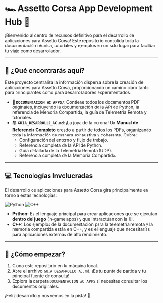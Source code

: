 # 🏎️ Assetto Corsa App Development Hub 🚀

¡Bienvenido al centro de recursos definitivo para el desarrollo de aplicaciones para Assetto Corsa! Este repositorio consolida toda la documentación técnica, tutoriales y ejemplos en un solo lugar para facilitar tu viaje como desarrollador.

---

## 🌟 ¿Qué encontrarás aquí?

Este proyecto centraliza la información dispersa sobre la creación de aplicaciones para Assetto Corsa, proporcionando un camino claro tanto para principiantes como para desarrolladores experimentados.

-   📂 **`DOCUMENTACION AC APPS/`**: Contiene todos los documentos PDF originales, incluyendo la documentación de la API de Python, la referencia de Memoria Compartida, la guía de Telemetría Remota y tutoriales.
-   📚 **`GUIA_DESARROLLO_AC.md`**: ¡La joya de la corona! Un **Manual de Referencia Completo** creado a partir de todos los PDFs, organizando toda la información de manera exhaustiva y coherente. Cubre:
    -   Configuración del entorno y flujo de trabajo.
    -   Referencia completa de la API de Python.
    -   Guía detallada de la Telemetría Remota (UDP).
    -   Referencia completa de la Memoria Compartida.

---

## 💻 Tecnologías Involucradas

El desarrollo de aplicaciones para Assetto Corsa gira principalmente en torno a estas tecnologías:

![Python](https://img.shields.io/badge/Python-3776AB?style=for-the-badge&logo=python&logoColor=white)
![C++](https://img.shields.io/badge/C%2B%2B-00599C?style=for-the-badge&logo=c%2B%2B&logoColor=white)

-   **Python:** Es el lenguaje principal para crear aplicaciones que se ejecutan **dentro del juego** (in-game apps) y que interactúan con la UI.
-   **C++:** Los ejemplos de la documentación para la telemetría remota y la memoria compartida están en C++, y es el lenguaje que necesitarías para aplicaciones externas de alto rendimiento.

---

## 🚀 ¿Cómo empezar?

1.  Clona este repositorio en tu máquina local.
2.  Abre el archivo [`GUIA_DESARROLLO_AC.md`](GUIA_DESARROLLO_AC.md). ¡Es tu punto de partida y tu principal fuente de consulta!
3.  Explora la carpeta `DOCUMENTACION AC APPS` si necesitas consultar los documentos originales.

¡Feliz desarrollo y nos vemos en la pista! 🏁